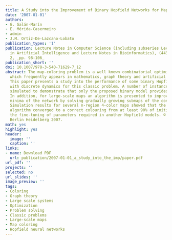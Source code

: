 ```yaml
---
title: A Study into the Improvement of Binary Hopfield Networks for Map Coloring
date: '2007-01-01'
authors:
- G. Galán-Marín
- E. Mérida-Casermeiro
- admin
- J.M. Ortiz-De-Lazcano-Lobato
publication_types: '1'
publication: Lecture Notes in Computer Science (including subseries Lecture Notes
  in Artificial Intelligence and Lecture Notes in Bioinformatics), (4432 LNCS), PART
  2, _pp. 98-106_
publication_short: ''
doi: 10.1007/978-3-540-71629-7_12
abstract: The map-coloring problem is a well known combinatorial optimization problem
  which frequently appears in mathematics, graph theory and artificial intelligence.
  This paper presents a study into the performance of some binary Hopfield networks
  with discrete dynamics for this classic problem. A number of instances have been
  simulated to demonstrate that only the proposed binary model provides optimal solutions.
  In addition, for large-scale maps an algorithm is presented to improve the local
  minima of the network by solving gradually growing submaps of the considered map.
  Simulation results for several n-region 4-color maps showed that the proposed neural
  algorithm converged to a correct colouring from at least 90% of initial states without
  the fine-tuning of parameters required in another Hopfield models. © Springer-Verlag
  Berlin Heidelberg 2007.
math: yes
highlight: yes
header:
  image: ''
  caption: ''
links:
- name: Download PDF
  url: publication/2007-01-01_a_study_into_the_imp/paper.pdf
url_pdf: ''
projects: ''
selected: no
url_slides: ''
image_preview: ''
tags:
- Coloring
- Graph theory
- Large scale systems
- Optimization
- Problem solving
- Classic problems
- Large-scale maps
- Map coloring
- Hopfield neural networks
---
```

